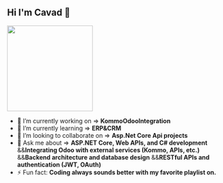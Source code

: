 ## Hi I'm Cavad 👋

<img src="	https://i.pinimg.com/originals/65/93/f0/6593f0db43290bed0ca90a92f208a914.gif" width="200"/>




- 🔭 I’m currently working on =>
**KommoOdooIntegration**
- 🌱 I’m currently learning =>
**ERP&CRM**
- 👯 I’m looking to collaborate on =>
**Asp.Net Core Api projects**
- 💬 Ask me about =>
**ASP.NET Core, Web APIs, and C# development**
&&**Integrating Odoo with external services (Kommo, APIs, etc.)**
&&**Backend architecture and database design**
&&**RESTful APIs and authentication (JWT, OAuth)**
- ⚡ Fun fact:
**Coding always sounds better with my favorite playlist on.**

